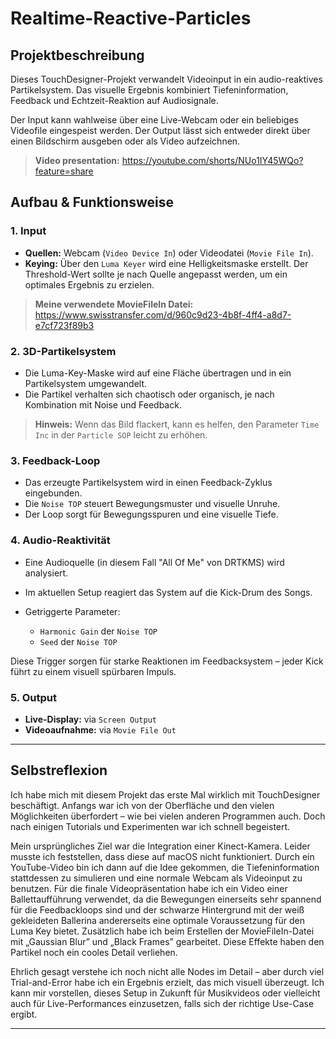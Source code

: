 # Realtime-Reactive-Particles


## Projektbeschreibung

Dieses TouchDesigner-Projekt verwandelt Videoinput in ein audio-reaktives Partikelsystem. Das visuelle Ergebnis kombiniert Tiefeninformation, Feedback und Echtzeit-Reaktion auf Audiosignale.

Der Input kann wahlweise über eine Live-Webcam oder ein beliebiges Videofile eingespeist werden. Der Output lässt sich entweder direkt über einen Bildschirm ausgeben oder als Video aufzeichnen.
> **Video presentation:** https://youtube.com/shorts/NUo1IY45WQo?feature=share



## Aufbau & Funktionsweise

### 1. **Input**

* **Quellen:** Webcam (`Video Device In`) oder Videodatei (`Movie File In`).
* **Keying:** Über den `Luma Keyer` wird eine Helligkeitsmaske erstellt. Der Threshold-Wert sollte je nach Quelle angepasst werden, um ein optimales Ergebnis zu erzielen.

> **Meine verwendete MovieFileIn Datei:** https://www.swisstransfer.com/d/960c9d23-4b8f-4ff4-a8d7-e7cf723f89b3


### 2. **3D-Partikelsystem**

* Die Luma-Key-Maske wird auf eine Fläche übertragen und in ein Partikelsystem umgewandelt.
* Die Partikel verhalten sich chaotisch oder organisch, je nach Kombination mit Noise und Feedback.

> **Hinweis:** Wenn das Bild flackert, kann es helfen, den Parameter `Time Inc` in der `Particle SOP` leicht zu erhöhen.

### 3. **Feedback-Loop**

* Das erzeugte Partikelsystem wird in einen Feedback-Zyklus eingebunden.
* Die `Noise TOP` steuert Bewegungsmuster und visuelle Unruhe.
* Der Loop sorgt für Bewegungsspuren und eine visuelle Tiefe.

### 4. **Audio-Reaktivität**

* Eine Audioquelle (in diesem Fall "All Of Me" von DRTKMS) wird analysiert.
* Im aktuellen Setup reagiert das System auf die Kick-Drum des Songs.
* Getriggerte Parameter:

  * `Harmonic Gain` der `Noise TOP`
  * `Seed` der `Noise TOP`

Diese Trigger sorgen für starke Reaktionen im Feedbacksystem – jeder Kick führt zu einem visuell spürbaren Impuls.

### 5. **Output**

* **Live-Display:** via `Screen Output`
* **Videoaufnahme:** via `Movie File Out`

---

## Selbstreflexion

Ich habe mich mit diesem Projekt das erste Mal wirklich mit TouchDesigner beschäftigt. Anfangs war ich von der Oberfläche und den vielen Möglichkeiten überfordert – wie bei vielen anderen Programmen auch. Doch nach einigen Tutorials und Experimenten war ich schnell begeistert.

Mein ursprüngliches Ziel war die Integration einer Kinect-Kamera. Leider musste ich feststellen, dass diese auf macOS nicht funktioniert. Durch ein YouTube-Video bin ich dann auf die Idee gekommen, die Tiefeninformation stattdessen zu simulieren und eine normale Webcam als Videoinput zu benutzen. Für die finale Videopräsentation habe ich ein Video einer Ballettaufführung verwendet, da die Bewegungen einerseits sehr spannend für die Feedbackloops sind und der schwarze Hintergrund mit der weiß gekleideten Ballerina andererseits eine optimale Voraussetzung für den Luma Key bietet. Zusätzlich habe ich beim Erstellen der MovieFileIn-Datei mit „Gaussian Blur” und „Black Frames” gearbeitet. Diese Effekte haben den Partikel noch ein cooles Detail verliehen.

Ehrlich gesagt verstehe ich noch nicht alle Nodes im Detail – aber durch viel Trial-and-Error habe ich ein Ergebnis erzielt, das mich visuell überzeugt. Ich kann mir vorstellen, dieses Setup in Zukunft für Musikvideos oder vielleicht auch für Live-Performances einzusetzen, falls sich der richtige Use-Case ergibt.

---

